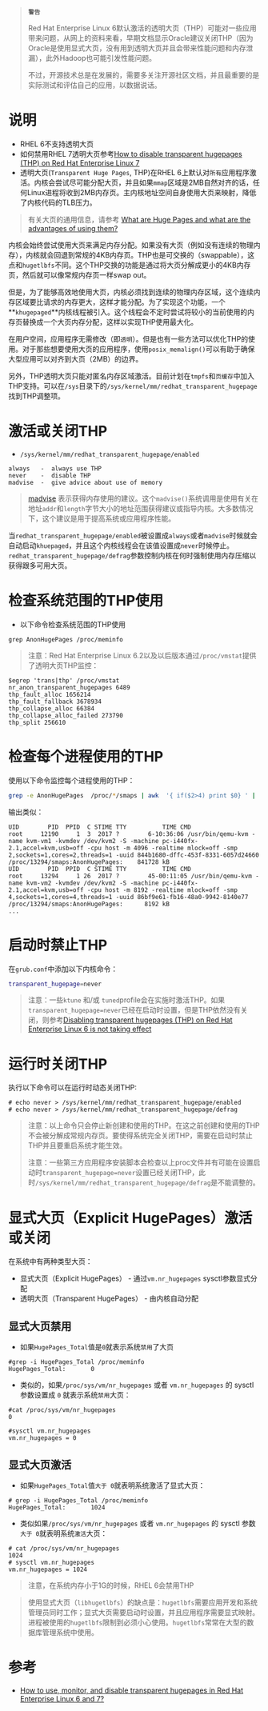 > **`警告`**
>
> Red Hat Enterprise Linux 6默认激活的透明大页（THP）可能对一些应用带来问题，从网上的资料来看，早期文档显示Oracle建议关闭THP（因为Oracle是使用显式大页，没有用到透明大页并且会带来性能问题和内存泄漏），此外Hadoop也可能引发性能问题。
>
> 不过，开源技术总是在发展的，需要多关注开源社区文档，并且最重要的是实际测试和评估自己的应用，以数据说话。

# 说明

* RHEL 6不支持透明大页
* 如何禁用RHEL 7透明大页参考[How to disable transparent hugepages (THP) on Red Hat Enterprise Linux 7](https://access.redhat.com/solutions/1320153)
* 透明大页(`Transparent Huge Pages`, THP)在RHEL 6上默认对`所有`应用程序激活。内核会尝试尽可能分配大页，并且如果`mmap`区域是2MB自然对齐的话，任何Linux进程将收到2MB内存页。主内核地址空间自身使用大页来映射，降低了内核代码的TLB压力。

> 有关大页的通用信息，请参考 [What are Huge Pages and what are the advantages of using them?](https://access.redhat.com/site/solutions/2592)

内核会始终尝试使用大页来满足内存分配。如果没有大页（例如没有连续的物理内存），内核就会回退到常规的4KB内存页。THP也是可交换的（swappable），这点和`hugetlbfs`不同。这个THP交换的功能是通过将大页分解成更小的4KB内存页，然后就可以像常规内存页一样swap out。

但是，为了能够高效地使用大页，内核必须找到连续的物理内存区域，这个连续内存区域要比请求的内存更大，这样才能分配。为了实现这个功能，一个**`khugepaged`**内核线程被引入。这个线程会不定时尝试将较小的当前使用的内存页替换成一个大页内存分配，这样以实现THP使用最大化。

在用户空间，应用程序无需修改（即`透明`）。但是也有一些方法可以优化THP的使用。对于那些想要使用大页的应用程序，使用`posix_memalign()`可以有助于确保大型应用可以对齐到大页（2MB）的边界。

另外，THP透明大页只能对匿名内存区域激活。目前计划在`tmpfs`和`页缓存`中加入THP支持。可以在`/sys`目录下的`/sys/kernel/mm/redhat_transparent_hugepage`找到THP调整项。

# 激活或关闭THP

* `/sys/kernel/mm/redhat_transparent_hugepage/enabled`

```
always   -  always use THP
never    -  disable THP
madvise  -  give advice about use of memory
```

> [madvise](http://man7.org/linux/man-pages/man2/madvise.2.html) 表示获得内存使用的建议。这个`madvise()`系统调用是使用有关在地址`addr`和`length`字节大小的地址范围获得建议或指导内核。大多数情况下，这个建议是用于提高系统或应用程序性能。

当`redhat_transparent_hugepage/enabled`被设置成`always`或者`madvise`时候就会自动启动`khuepaged`，并且这个内核线程会在该值设置成`never`时候停止。`redhat_transparent_hugepage/defrag`参数控制内核在何时强制使用内存压缩以获得跟多可用大页。

# 检查系统范围的THP使用

* 以下命令检查系统范围的THP使用

```
grep AnonHugePages /proc/meminfo
```

> 注意：Red Hat Enterprise Linux 6.2以及以后版本通过`/proc/vmstat`提供了透明大页THP监控：

```
$egrep 'trans|thp' /proc/vmstat
nr_anon_transparent_hugepages 6489
thp_fault_alloc 1656214
thp_fault_fallback 3678934
thp_collapse_alloc 66384
thp_collapse_alloc_failed 273790
thp_split 256610
```

# 检查每个进程使用的THP

使用以下命令监控每个进程使用的THP：

```bash
grep -e AnonHugePages  /proc/*/smaps | awk  '{ if($2>4) print $0} ' |  awk -F "/"  '{print $0; system("ps -fp " $3)} '
```

输出类似：

```
UID        PID  PPID  C STIME TTY          TIME CMD
root     12190     1  3  2017 ?        6-10:36:06 /usr/bin/qemu-kvm -name kvm-vm1 -kvmdev /dev/kvm2 -S -machine pc-i440fx-2.1,accel=kvm,usb=off -cpu host -m 4096 -realtime mlock=off -smp 2,sockets=1,cores=2,threads=1 -uuid 844b1680-dffc-453f-8331-6057d24660
/proc/13294/smaps:AnonHugePages:    841728 kB
UID        PID  PPID  C STIME TTY          TIME CMD
root     13294     1 26  2017 ?        45-00:11:05 /usr/bin/qemu-kvm -name kvm-vm2 -kvmdev /dev/kvm2 -S -machine pc-i440fx-2.1,accel=kvm,usb=off -cpu host -m 8192 -realtime mlock=off -smp 4,sockets=1,cores=4,threads=1 -uuid 86bf9e61-fb16-48a0-9942-8140e77
/proc/13294/smaps:AnonHugePages:      8192 kB
...
```

# 启动时禁止THP

在`grub.conf`中添加以下内核命令：

```bash
transparent_hugepage=never
```

> 注意：一些`ktune` 和/或 `tuned`profile会在实施时激活THP。如果`transparent_hugepage=never`已经在启动时设置，但是THP依然没有关闭，则参考[Disabling transparent hugepages (THP) on Red Hat Enterprise Linux 6 is not taking effect](https://access.redhat.com/solutions/422283)

# 运行时关闭THP

执行以下命令可以在运行时动态关闭THP:

```
# echo never > /sys/kernel/mm/redhat_transparent_hugepage/enabled
# echo never > /sys/kernel/mm/redhat_transparent_hugepage/defrag
```

> 注意：以上命令只会停止新创建和使用的THP。在这之前创建和使用的THP不会被分解成常规内存页。要使得系统完全关闭THP，需要在启动时禁止THP并且要重启系统才能生效。
>
> 注意：一些第三方应用程序安装脚本会检查以上proc文件并有可能在设置启动时`transparent_hugepage=never`设置已经关闭THP，此时`/sys/kernel/mm/redhat_transparent_hugepage/defrag`是不能调整的。

# 显式大页（Explicit HugePages）激活或关闭

在系统中有两种类型大页：

* 显式大页（Explicit HugePages） - 通过`vm.nr_hugepages` sysctl参数显式分配
* 透明大页（Transparent HugePages） - 由内核自动分配

## 显式大页禁用

* 如果`HugePages_Total`值是`0`就表示系统`禁用`了大页

```
#grep -i HugePages_Total /proc/meminfo
HugePages_Total:       0
```

* 类似的，如果`/proc/sys/vm/nr_hugepages` 或者 `vm.nr_hugepages` 的 sysctl 参数设置成 `0` 就表示系统`禁用`大页：

```
#cat /proc/sys/vm/nr_hugepages
0

#sysctl vm.nr_hugepages
vm.nr_hugepages = 0
``` 

## 显式大页激活

* 如果`HugePages_Total`值`大于 0`就表明系统激活了显式大页：

```
# grep -i HugePages_Total /proc/meminfo 
HugePages_Total:       1024
```

* 类似如果`/proc/sys/vm/nr_hugepages` 或者 `vm.nr_hugepages` 的 sysctl 参数`大于 0`就表明系统`激活`大页：

```
# cat /proc/sys/vm/nr_hugepages 
1024
# sysctl vm.nr_hugepages
vm.nr_hugepages = 1024
```

> 注意，在系统内存小于1G的时候，RHEL 6会禁用THP

> 使用显式大页（`libhugetlbfs`）的缺点是：`hugetlbfs`需要应用开发和系统管理员同时工作；显式大页需要启动时设置，并且应用程序需要显式映射。进程被使用的`hugetlbfs`限制到必须小心使用。`hugetlbfs`常常在大型的数据库管理系统中使用。

# 参考

* [How to use, monitor, and disable transparent hugepages in Red Hat Enterprise Linux 6 and 7? ](https://access.redhat.com/solutions/46111)